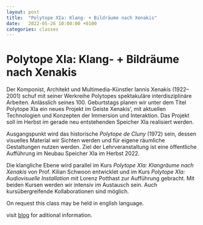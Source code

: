 ```yaml
---
layout: post
title:  "Polytope XIa: Klang- + Bildräume nach Xenakis"
date:   2022-05-26 10:00:00 +0100
categories: classes
---
```


# Polytope XIa: Klang- + Bildräume nach Xenakis


Der Komponist, Architekt und Multimedia-Künstler Iannis Xenakis (1922–2001) schuf mit seiner Werkreihe Polytopes spektakuläre interdisziplinäre Arbeiten. Anlässlich seines 100. Geburtstags planen wir unter dem Titel Polytope XIa ein neues Projekt im Geiste Xenakis’, mit aktuellen Technologien und Konzepten der Immersion und Interaktion. Das Projekt soll im Herbst im gerade neu entstehenden Speicher XIa realisiert werden.

Ausgangspunkt wird das historische *Polytope de Cluny* (1972) sein, dessen visuelles Material wir Sichten werden und für eigene räumliche Gestaltungen nutzen werden. Ziel der Lehrveranstaltung ist eine öffentliche Aufführung im Neubau Speicher XIa im Herbst 2022.

Die klangliche Ebene wird parallel im Kurs *Polytope XIa: Klangräume nach Xenakis* von Prof. Kilian Schwoon entwicklet und im Kurs *Polytope XIa: Audiovisuelle Installation* mit Lorenz Potthast zur Aufführung gebracht. Mit beiden Kursen werden wir intensiv im Austausch sein. Auch kursübergreifende Kollaborationen sind möglich.

On request this class may be held in english language.

visit [blog](https://blogs.digitalmedia-bremen.de/polytope-xia-bildraume-nach-xenakis/) for aditional information.



